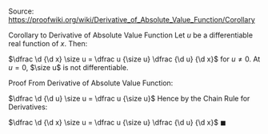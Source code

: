 # 

Source: https://proofwiki.org/wiki/Derivative_of_Absolute_Value_Function/Corollary

Corollary to Derivative of Absolute Value Function
Let $u$ be a differentiable real function of $x$.
Then:

$\dfrac \d {\d x} \size u = \dfrac u {\size u} \dfrac {\d u} {\d x}$
for $u \ne 0$.
At $u = 0$, $\size u$ is not differentiable.


Proof
From Derivative of Absolute Value Function:

$\dfrac \d {\d u} \size u = \dfrac u {\size u}$
Hence by the Chain Rule for Derivatives:

$\dfrac \d {\d x} \size u = \dfrac u {\size u} \dfrac {\d u} {\d x}$
$\blacksquare$






